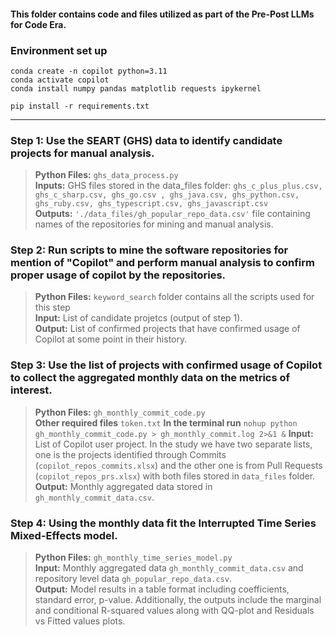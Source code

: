 #### This folder contains code and files utilized as part of the Pre-Post LLMs for Code Era. 


### Environment set up
```
conda create -n copilot python=3.11
conda activate copilot
conda install numpy pandas matplotlib requests ipykernel

pip install -r requirements.txt
```




-----


### Step 1: Use the SEART (GHS) data to identify candidate projects for manual analysis. <br>
  > **Python Files:** ```ghs_data_process.py``` <br>
  > **Inputs:** GHS files stored in the data_files folder: ```ghs_c_plus_plus.csv, ghs_c_sharp.csv, ghs_go.csv , ghs_java.csv, ghs_python.csv, ghs_ruby.csv, ghs_typescript.csv, ghs_javascript.csv``` <br>
  > **Outputs:** ```'./data_files/gh_popular_repo_data.csv'``` file containing names of the repositories for mining and manual analysis. <br>


### Step 2: Run scripts to mine the software repositories for mention of "Copilot" and perform manual analysis to confirm proper usage of copilot by the repositories. <br>
  > **Python Files:** ```keyword_search``` folder contains all the scripts used for this step <br>
  > **Input:** List of candidate projetcs (output of step 1). <br>
  > **Output:** List of confirmed projects that have confirmed usage of Copilot at some point in their history. <br>


### Step 3: Use the list of projects with confirmed usage of Copilot to collect the aggregated monthly data on the metrics of interest. <br>
  > **Python Files:** ```gh_monthly_commit_code.py``` <br>
  > **Other required files** ```token.txt```
  > **In the terminal run** ```nohup python gh_monthly_commit_code.py > gh_monthly_commit.log 2>&1 &```
  > **Input:** List of Copilot user project. In the study we have two separate lists, one is the projects identified through Commits (```copilot_repos_commits.xlsx```) and the other one is from Pull Requests (```copilot_repos_prs.xlsx```) with both files stored in ```data_files``` folder. <br>
  > **Output:** Monthly aggregated data stored in ```gh_monthly_commit_data.csv```. <br>
 


### Step 4: Using the monthly data fit the Interrupted Time Series Mixed-Effects model. <br>
  > **Python Files:** ```gh_monthly_time_series_model.py``` <br>
  > **Input:** Monthly aggregated data ```gh_monthly_commit_data.csv``` and repository level data ```gh_popular_repo_data.csv```. <br>
  > **Output:** Model results in a table format including coefficients, standard error, p-value. Additionally, the outputs include the marginal and conditional R-squared values along with QQ-plot and Residuals vs Fitted values plots. 




